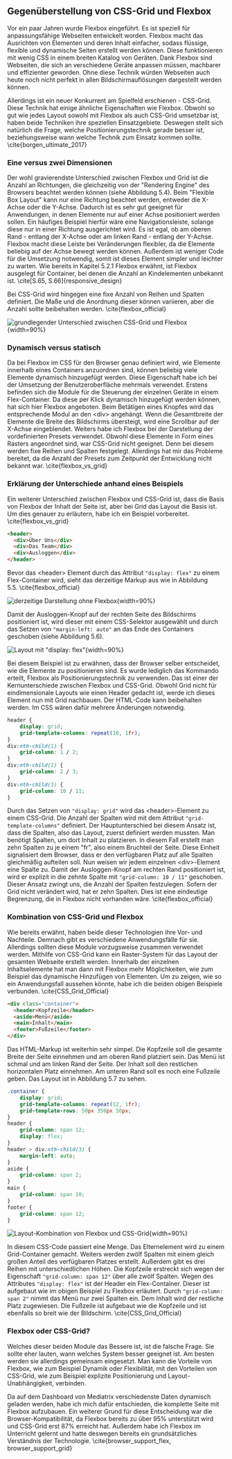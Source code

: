 ## Gegenüberstellung von CSS-Grid und Flexbox

Vor ein paar Jahren wurde Flexbox eingeführt. Es ist speziell für anpassungsfähige Webseiten entwickelt worden. Flexbox macht das Ausrichten von Elementen und deren Inhalt einfacher, sodass flüssige, flexible und dynamische Seiten erstellt werden können. Diese funktionieren mit wenig CSS in einem breiten Katalog von Geräten. Dank Flexbox sind Webseiten, die sich an verschiedene Geräte anpassen müssen, machbarer und effizienter geworden. Ohne diese Technik würden Webseiten auch heute noch nicht perfekt in allen Bildschirmauflösungen dargestellt werden können.

Allerdings ist ein neuer Konkurrent am Spielfeld erschienen - CSS-Grid. Diese Technik hat einige ähnliche Eigenschaften wie Flexbox. Obwohl so gut wie jedes Layout sowohl mit Flexbox als auch CSS-Grid umsetzbar ist, haben beide Techniken ihre speziellen Einsatzgebiete. Deswegen stellt sich natürlich die Frage, welche Positionierungstechnik gerade besser ist, beziehungsweise wann welche Technik zum Einsatz kommen sollte. \cite{borgen_ultimate_2017}

### Eine versus zwei Dimensionen

Der wohl gravierendste Unterschied zwischen Flexbox und Grid ist die Anzahl an Richtungen, die gleichzeitig von der "Rendering Engine" des Browsers beachtet werden können (siehe Abbildung 5.4). Beim "Flexible Box Layout" kann nur eine Richtung beachtet werden, entweder die X-Achse oder die Y-Achse. Dadurch ist es sehr gut geeignet für Anwendungen, in denen Elemente nur auf einer Achse positioniert werden sollen. Ein häufiges Beispiel hierfür wäre eine Navigationsleiste, solange diese nur in einer Richtung ausgerichtet wird. Es ist egal, ob am oberen Rand - entlang der X-Achse oder am linken Rand - entlang der Y-Achse. Flexbox macht diese Leiste bei Veränderungen flexibler, da die Elemente beliebig auf der Achse bewegt werden können. Außerdem ist weniger Code für die Umsetzung notwendig, somit ist dieses Element simpler und leichter zu warten. Wie bereits in Kapitel 5.2.1 Flexbox erwähnt, ist Flexbox ausgelegt für Container, bei denen die Anzahl an Kindelementen unbekannt ist. \cite[S.65, S.66]{responsive_design}

Bei CSS-Grid wird hingegen eine fixe Anzahl von Reihen und Spalten definiert. Die Maße und die Anordnung dieser können variieren, aber die Anzahl sollte beibehalten werden. \cite{flexbox_official}

![grundlegender Unterschied zwischen CSS-Grid und Flexbox](bilder/Dominik/Grid_vs_Flexbox.png){width=90%}

### Dynamisch versus statisch

Da bei Flexbox im CSS für den Browser genau definiert wird, wie Elemente innerhalb eines Containers anzuordnen sind, können beliebig viele Elemente dynamisch hinzugefügt werden. Diese Eigenschaft habe ich bei der Umsetzung der Benutzeroberfläche mehrmals verwendet.
Erstens befinden sich die Module für die Steuerung der einzelnen Geräte in einem Flex-Container. Da diese per Klick dynamisch hinzugefügt werden können, hat sich hier Flexbox angeboten. Beim Betätigen eines Knopfes wird das entsprechende Modul an den \<div> angehängt. Wenn die Gesamtbreite der Elemente die Breite des Bildschirms übersteigt, wird eine Scrollbar auf der X-Achse eingeblendet.
Weiters habe ich Flexbox bei der Darstellung der vordefinierten Presets verwendet. Obwohl diese Elemente in Form eines Rasters angeordnet sind, war CSS-Grid nicht geeignet. Denn bei diesem werden fixe Reihen und Spalten festgelegt. Allerdings hat mir das Probleme bereitet, da die Anzahl der Presets zum Zeitpunkt der Entwicklung nicht bekannt war. \cite{flexbox_vs_grid}

### Erklärung der Unterschiede anhand eines Beispiels

Ein weiterer Unterschied zwischen Flexbox und CSS-Grid ist, dass die Basis von Flexbox der Inhalt der Seite ist, aber bei Grid das Layout die Basis ist. Um dies genauer zu erläutern, habe ich ein Beispiel vorbereitet. \cite{flexbox_vs_grid}

```html
<header>
  <div>Über Uns</div>
  <div>Das Team</div>
  <div>Ausloggen</div>
</header>
```

Bevor das \<header> Element durch das Attribut `"display: flex"` zu einem Flex-Container wird, sieht das derzeitige Markup aus wie in Abbildung 5.5. \cite{flexbox_official}

![derzeitige Darstellung ohne Flexbox](bilder/Dominik/Flexbox_example1.png){width=90%}

Damit der Ausloggen-Knopf auf der rechten Seite des Bildschirms positioniert ist, wird dieser mit einem CSS-Selektor ausgewählt und durch das Setzen von `"margin-left: auto"` an das Ende des Containers geschoben (siehe Abbildung 5.6).

![Layout mit `"display: flex"`](bilder/Dominik/Flexbox_example2.png){width=90%}

Bei diesem Beispiel ist zu erwähnen, dass der Browser selber entscheidet, wie die Elemente zu positionieren sind. Es wurde lediglich das Kommando erteilt, Flexbox als Positionierungstechnik zu verwenden. Das ist einer der Kernunterschiede zwischen Flexbox und CSS-Grid. Obwohl Grid nicht für eindimensionale Layouts wie einen Header gedacht ist, werde ich dieses Element nun mit Grid nachbauen. Der HTML-Code kann beibehalten werden. Im CSS wären dafür mehrere Änderungen notwendig.

```css
header {
	display: grid;
	grid-template-columns: repeat(10, 1fr);
}
div:nth-child(1) {
	grid-column: 1 / 2;
}
div:nth-child(2) {
	grid-column: 2 / 3;
}
div:nth-child(3) {
	grid-column: 10 / 11;
}
```

Durch das Setzen von `"display: grid"` wird das \<header>-Element zu einem CSS-Grid. Die Anzahl der Spalten wird mit dem Attribut `"grid-template-columns"` definiert. Der Hauptunterschied bei diesem Ansatz ist, dass die Spalten, also das Layout, zuerst definiert werden mussten. Man benötigt Spalten, um dort Inhalt zu platzieren. In diesem Fall erstellt man zehn Spalten zu je einem "fr", also einem Bruchteil der Seite. Diese Einheit signalisiert dem Browser, dass er den verfügbaren Platz auf alle Spalten gleichmäßig aufteilen soll. Nun weisen wir jedem einzelnen \<div>-Element eine Spalte zu. Damit der Ausloggen-Knopf am rechten Rand positioniert ist, wird er explizit in die zehnte Spalte mit `"grid-column: 10 / 11"` geschoben. Dieser Ansatz zwingt uns, die Anzahl der Spalten festzulegen. Sofern der Grid nicht verändert wird, hat er zehn Spalten. Dies ist eine eindeutige Begrenzung, die in Flexbox nicht vorhanden wäre. \cite{flexbox_official}

### Kombination von CSS-Grid und Flexbox

Wie bereits erwähnt, haben beide dieser Technologien ihre Vor- und Nachteile. Demnach gibt es verschiedene Anwendungsfälle für sie. Allerdings sollten diese Module vorzugsweise zusammen verwendet werden. Mithilfe von CSS-Grid kann ein Raster-System für das Layout der gesamten Webseite erstellt werden. Innerhalb der einzelnen Inhaltselemente hat man dann mit Flexbox mehr Möglichkeiten, wie zum Beispiel das dynamische Hinzufügen von Elementen. Um zu zeigen, wie so ein Anwendungsfall aussehen könnte, habe ich die beiden obigen Beispiele verbunden. \cite{CSS_Grid_Official}

```html
<div class="container">
  <header>Kopfzeile</header>
  <aside>Menü</aside>
  <main>Inhalt</main>
  <footer>Fußzeile</footer>
</div>
```

Das HTML-Markup ist weiterhin sehr simpel. Die Kopfzeile soll die gesamte Breite der Seite einnehmen und am oberen Rand platziert sein. Das Menü ist schmal und am linken Rand der Seite. Der Inhalt soll den restlichen horizontalen Platz einnehmen. Am unteren Rand soll es noch eine Fußzeile geben. Das Layout ist in Abbildung 5.7 zu sehen.

```css
.container {
	display: grid;
	grid-template-columns: repeat(12, 1fr);
	grid-template-rows: 50px 350px 50px;
}
header {
	grid-column: span 12;
	display: flex;
}
header > div:nth-child(3) {
	margin-left: auto;
}
aside {
	grid-column: span 2;
}
main {
	grid-column: span 10;
}
footer {
	grid-column: span 12;
}
```

![Layout-Kombination von Flexbox und CSS-Grid](bilder/Dominik/Flexbox_and_grid_example.png){width=90%}

In diesem CSS-Code passiert eine Menge. Das Elternelement wird zu einem Grid-Container gemacht. Weiters werden zwölf Spalten mit einem gleich großen Anteil des verfügbaren Platzes erstellt. Außerdem gibt es drei Reihen mit unterschiedlichen Höhen. Die Kopfzeile erstreckt sich wegen der Eigenschaft `"grid-column: span 12"` über alle zwölf Spalten. Wegen des Attributes `"display: flex"` ist der Header ein Flex-Container. Dieser ist aufgebaut wie im obigen Beispiel zu Flexbox erläutert. Durch `"grid-column: span 2"` nimmt das Menü nur zwei Spalten ein. Dem Inhalt wird der restliche Platz zugewiesen. Die Fußzeile ist aufgebaut wie die Kopfzeile und ist ebenfalls so breit wie der Bildschirm. \cite{CSS_Grid_Official}

### Flexbox oder CSS-Grid?

Welches dieser beiden Module das Bessere ist, ist die falsche Frage. Sie sollte eher lauten, wann welches System besser geeignet ist. Am besten werden sie allerdings gemeinsam eingesetzt. Man kann die Vorteile von Flexbox, wie zum Beispiel Dynamik oder Flexibilität, mit den Vorteilen von CSS-Grid, wie zum Beispiel explizite Positionierung und Layout-Unabhängigkeit, verbinden.

Da auf dem Dashboard von Mediatrix verschiedenste Daten dynamisch geladen werden, habe ich mich dafür entschieden, die komplette Seite mit Flexbox aufzubauen. Ein weiterer Grund für diese Entscheidung war die Browser-Kompatibilität, da Flexbox bereits zu über 95% unterstützt wird und CSS-Grid erst 87% erreicht hat. Außerdem habe ich Flexbox im Unterricht gelernt und hatte deswegen bereits ein grundsätzliches Verständnis der Technologie. \cite{browser_support_flex, browser_support_grid}
